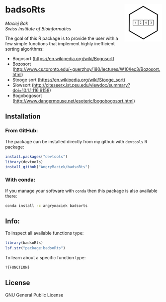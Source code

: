 # badsoRts <img src='man/figures/logo.png' align="right" height="120" />
*Maciej Bak*  
*Swiss Institute of Bioinformatics*

<!-- badges: start -->
<!-- badges: end -->

The goal of this R package is to provide the user with a few simple functions
that implement highly inefficient sorting algorithms:

* Bogosort (https://en.wikipedia.org/wiki/Bogosort)
* Bozosort (http://www.cs.toronto.edu/~guerzhoy/180/lectures/W10/lec3/Bozosort.html)
* Stooge sort (https://en.wikipedia.org/wiki/Stooge_sort)
* Slowsort (http://citeseerx.ist.psu.edu/viewdoc/summary?doi=10.1.1.116.9158)
* Bogobogosort (http://www.dangermouse.net/esoteric/bogobogosort.html)


## Installation

### From GitHub:

The package can be installed directly from my github with `devtools` R package:

```r
install.packages("devtools")
library(devtools)
install_github("AngryMaciek/badsoRts")
```

### With conda:

If you manage your software with `conda` then this package is also available there:

```bash
conda install -c angrymaciek badsorts
```

## Info:

To inspect all available functions type:

```r
library(badsoRts)
lsf.str("package:badsoRts")
```

To learn about a specific function type:

```r
?{FUNCTION}
```


## License

GNU General Public License
